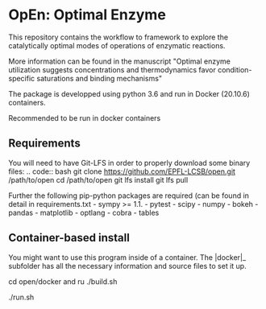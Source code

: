 OpEn: Optimal Enzyme
==========================================
This repository contains the workflow to framework to explore the catalytically optimal modes of operations of enzymatic reactions.

More information can be found in the manuscript
"Optimal enzyme utilization suggests concentrations and thermodynamics favor condition-specific saturations and binding mechanisms"

The package is developped using python 3.6 and run in Docker (20.10.6) containers.

Recommended to be run in docker containers

Requirements
------------
You will need to have Git-LFS in order to properly download some binary files:
.. code:: bash
    git clone https://github.com/EPFL-LCSB/open.git /path/to/open
    cd /path/to/open
    git lfs install
    git lfs pull

Further the following pip-python packages are required (can be found in detail in requirements.txt
    - sympy >= 1.1.
    - pytest
    - scipy
    - numpy
    - bokeh
    - pandas
    - matplotlib
    - optlang
    - cobra
    - tables

Container-based install
-----------------------

You might want to use this program inside of a container. The
|docker|_
subfolder has all the necessary information and source files to set it
up.




cd open/docker
and ru
./build.sh

./run.sh

